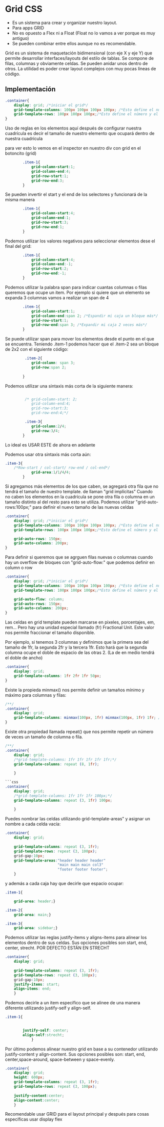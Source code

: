 # Grid CSS

- Es un sistema para crear y organizar nuestro layout.
- Para apps GRID
- No es opuesto a Flex ni a Float (Float no lo vamos a ver porque es muy antiguo)
- Se pueden combinar entre ellos aunque no es recomendable.

Grid es un sistema de maquetación bidimensional (con eje X y eje Y) que permite desarrollar interfaces/layouts del estilo de tablas.
Se compone de filas, columnas y obviamente celdas. Se pueden anidar unos dentro de otros.
La utilidad es poder crear layout complejos con muy pocas líneas de código.

## Implementación 

```css
.container{
    display: grid; /*iniciar el grid*/
    grid-template-columns: 100px 100px 100px 100px; /*Esto define el número y el tamaño de las columnas*/
    grid-template-rows: 100px 100px 100px;/*Esto define el número y el tamaño de las filas*/
}

```

Uso de reglas en los elementos aquí después de configurar nuestra cuadrícula es decir el tamaño de nuestro elemento que ocupará dentro de nuestra cuadrícula

para ver esto lo vemos en el inspector en nuestro div con grid en el botoncito (grid)

```css
        .item-1{
            grid-column-start:1;
            grid-column-end:4;
            grid-row-start:1;
            grid-row-end:3;
        }

```

Se pueden invertir el start y el end de los selectores y funcionará de la misma manera

```css
        .item-1{
            grid-column-start:4;
            grid-column-end:1;
            grid-row-start:3;
            grid-row-end:1;
        }

```

Podemos utilizar los valores negativos para seleccionar elementos dese el final del grid:
```css
        .item-1{
            grid-column-start:4;
            grid-column-end:-1;
            grid-row-start:2;
            grid-row-end:-1;
        }

```

Podemos utilizar la palabra span para indicar cuantas columnas o filas queremos que ocupe un item. Por ejemplo si quiere que un elemento se expanda 3 columnas  vamos a realizar un span de 4
```css
        .item-1{
            grid-column-start:1;
            grid-column-end:span 2; /*Espandir mi caja un bloque más*/
            grid-row-start:1;
            grid-row-end:span 3; /*Expandir mi caja 2 veces más*/
        }

```

Se puede utilizar span para mover los elementos desde el punto en el que se encuentra. Teniendo .item-1 podemos hacer que el .item-2 sea un bloque de 2x2 con el siguiente código:

```css
         .item-2{
            grid-column: span 3;
            grid-row:span 2;
            
        }
```

Podemos utilizar una sintaxis más corta de la siguiente manera:
```css

         /* grid-column-start: 2;
            grid-column-end:4;
            grid-row-start:3;
            grid-row-end:4;*/

         .item-3{
            grid-column:2/4;
            grid-row:3/4;
        }
```
Lo ideal es USAR ESTE de ahora en adelante

Podemos usar otra sintaxis más corta aún:
```css
.item-3{
    /*Row-start / col-start/ row-end / col-end*/
            grid-area:1/1/4/4;
        }
```

Si agregamos más elementos de los que caben, se agregará otra fila que no tendrá el tamaño de nuestro template.  de llaman "grid implícitas" Cuando no caben los elementos en la cuadrícula se pone otra fila o columna en un tamaño distinto al del resto para esto se utiliza. Podemos utilizar "grid-auto-rows:100px;" para definir el nuevo tamaño de las nuevas celdas

```css
.container{
    display: grid; /*iniciar el grid*/
    grid-template-columns: 100px 100px 100px 100px; /*Esto define el número y el tamaño de las columnas*/
    grid-template-rows: 100px 100px 100px;/*Esto define el número y el tamaño de las filas*/

    grid-auto-rows: 150px;
    grid-auto-columns: 200px;
}

```

Para definir si queremos que se agrguen filas nuevas o columnas cuando hay un overflow de bloques con "grid-auto-flow:" que podemos definir en column o row

```css
.container{
    display: grid; /*iniciar el grid*/
    grid-template-columns: 100px 100px 100px 100px; /*Esto define el número y el tamaño de las columnas*/
    grid-template-rows: 100px 100px 100px;/*Esto define el número y el tamaño de las filas*/

    grid-auto-flow: column;
    grid-auto-rows: 150px;
    grid-auto-columns: 200px;
}

```

Las celdas en grid template pueden marcarse en pixeles, porcentajes, em, rem... Pero hay una unidad especial llamado (fr) Fractional Unit. Este valor nos permite fraccionar el tamaño disponible.

Por ejemplo, si tenemos 3 columnas y definimos que la primera sea del tamaño de 1fr, la segunda 2fr y la tercera 1fr. Esto hará que la segunda columna ocupe el doble de espacio de las otras 2. (La de en medio tendrá el doble de ancho)

```css
.container{
    display: grid; 
    grid-template-columns: 1fr 2fr 1fr 50px;
}

```

Existe la propieda minmax() nos permite definir un tamaños mínimo y máximo para columnas y filas:

```css
/**/
.container{
    display: grid; 
    grid-template-columns: minmax(100px, 1fr) minmax(100px, 1fr) 1fr; /*Hay que asegurarse de que minimo tenemos 100px para cada página*/
}

```

Existe otra propiedad llamada repeat() que nos permite repetir un número de veces un tamaño de columna o fila.
```css
/**/
.container{
    display: grid; 
    /*grid-template-columns: 1fr 1fr 1fr 1fr 1fr;*/
    grid-template-columns: repeat (8, 1fr);
    
    }

```css
.container{
    display: grid; 
    /*grid-template-columns: 1fr 1fr 1fr 100px;*/
    grid-template-columns: repeat (3, 1fr) 100px;
    
    }

```

Puedes nombrar las celdas utilizando grid-template-areas" y asignar un nombre a cada celda vacía:
```css
.container{
    display: grid; 
    
    grid-template-columns: repeat (3, 1fr);
    grid-template-rows: repeat (3, 100px);
    grid-gap:10px;
    grid-template-areas:"header header header"
                        "main main main col3"
                        "footer footer footer";
    }

```

y además a cada caja hay que decirle que espacio ocupar:

```css
.item-1{

    grid-area: header;}

.item-2{
    grid-area: main;}

.item-3{
    grid-area: sidebar;}

```

Podemos utilizar las reglas justify-items y aligns-items para alinear los elementos dentro de sus celdas. Sus opciones posibles son start, end, center, strecht.
POR DEFECTO ESTÁN EN STRECHT
```css
.container{
    display: grid; 
    
    grid-template-columns: repeat (3, 1fr);
    grid-template-rows: repeat (3, 100px);
    grid-gap:10px;
    justify-items: start;
    align-items: end;
    }

```

Podemos decirle a un item específico que se alinee de una manera diferente utilizando justify-self y align-self.

```css
.item-1{

        
        justify-self: center;
        align-self:strecht;
            }
```

Por último podemos alinear nuestro grid en base a su contenedor utilizando justify-content y align-content. Sus opciones posibles son: start, end, center,space-around, space-between y space-evenly.

```css
.container{
    display: grid; 
    height: 600px;
    grid-template-columns: repeat (3, 1fr);
    grid-template-rows: repeat (3, 100px);
   
    justify-content:center;
    align-content:center;
    }

```

Recomendable usar GRID para el layout principal y después para cosas específicas usar display flex
